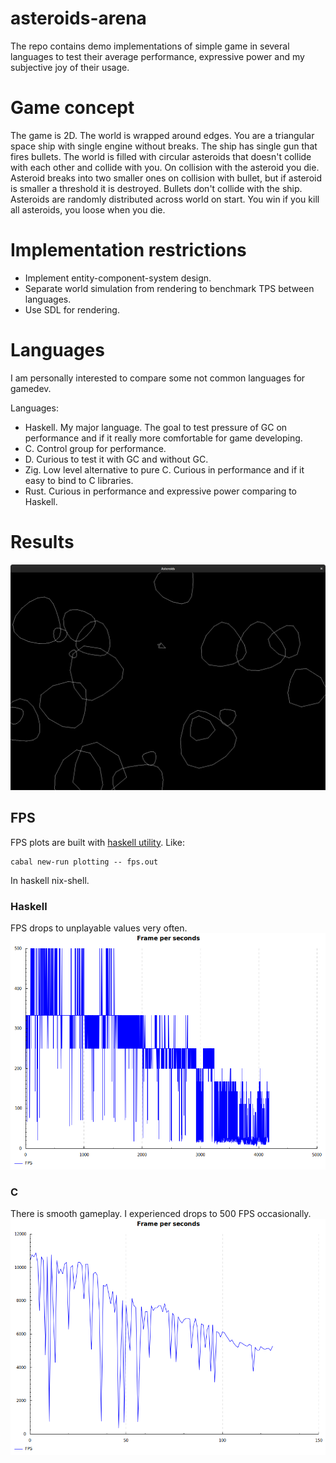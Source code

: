 # asteroids-arena

The repo contains demo implementations of simple game in several languages to test their average performance, expressive power and my subjective
joy of their usage.

# Game concept

The game is 2D. The world is wrapped around edges. You are a triangular space ship with single engine without breaks. The ship has single gun that fires bullets.
The world is filled with circular asteroids that doesn't collide with each other and collide with you. On collision with the asteroid
you die. Asteroid breaks into two smaller ones on collision with bullet, but if asteroid is smaller a threshold it is destroyed. Bullets
don't collide with the ship. Asteroids are randomly distributed across world on start. You win if you kill all asteroids, you loose when
you die.

# Implementation restrictions

* Implement entity-component-system design.
* Separate world simulation from rendering to benchmark TPS between languages.
* Use SDL for rendering.

# Languages

I am personally interested to compare some not common languages for gamedev.

Languages:
- Haskell. My major language. The goal to test pressure of GC on performance and if it really more comfortable for game developing.
- C. Control group for performance.
- D. Curious to test it with GC and without GC.
- Zig. Low level alternative to pure C. Curious in performance and if it easy to bind to C libraries.
- Rust. Curious in performance and expressive power comparing to Haskell.

# Results

![Gameplay](./screenshots/c_001.png)

## FPS

FPS plots are built with [haskell utility](./haskell/plotting). Like:
```
cabal new-run plotting -- fps.out
```
In haskell nix-shell.

### Haskell
FPS drops to unplayable values very often.
![Haskell FPS](./haskell/fps.png)

### C
There is smooth gameplay. I experienced drops to 500 FPS occasionally.
![C FPS](./c/asteroids/fps.png)
